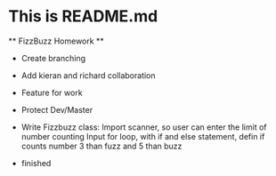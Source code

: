 # This is README.md

** FizzBuzz Homework **

* Create branching 
* Add kieran and richard collaboration
* Feature for work
* Protect Dev/Master

* Write Fizzbuzz class:
  Import scanner, so user can enter the limit of number counting
  Input for loop,
  with if and else statement,
  defin if counts number 3 than fuzz and 5 than buzz
 
* finished 
